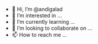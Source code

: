 - 👋 Hi, I’m @andigalad
- 👀 I’m interested in ...
- 🌱 I’m currently learning ...
- 💞️ I’m looking to collaborate on ...
- 📫 How to reach me ...

<!---
andigalad/andigalad is a ✨ special ✨ repository because its `README.md` (this file) appears on your GitHub profile.
You can click the Preview link to take a look at your changes.
--->

